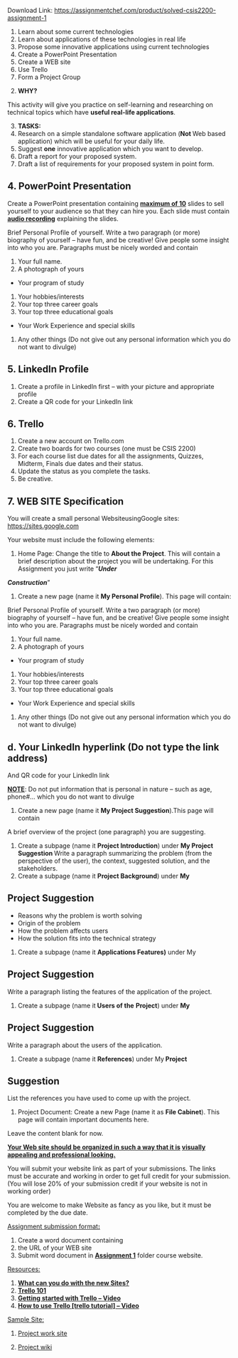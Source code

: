 Download Link: https://assignmentchef.com/product/solved-csis2200-assignment-1
<br>



<ol>

 <li>Learn about some current technologies</li>

 <li>Learn about applications of these technologies in real life</li>

 <li>Propose some innovative applications using current technologies</li>

 <li>Create a PowerPoint Presentation</li>

 <li>Create a WEB site</li>

 <li>Use Trello</li>

 <li>Form a Project Group</li>

</ol>

<ol start="2">

 <li><strong>WHY? </strong></li>

</ol>




This activity will give you practice on self-learning and researching on technical topics which have <strong>useful real-life applications</strong>.

<ol start="3">

 <li><strong>TASKS: </strong></li>

 <li>Research on a simple standalone software application (<strong>Not </strong>Web based application) which will be useful for your daily life.</li>

 <li>Suggest <strong>one</strong> innovative application which you want to develop.</li>

 <li>Draft a report for your proposed system.</li>

 <li>Draft a list of requirements for your proposed system in point form.</li>

</ol>

<h2>4. PowerPoint Presentation</h2>

Create a PowerPoint presentation containing <strong><u>maximum of 10</u></strong> slides to sell yourself to your audience so that they can hire you. Each slide must contain <strong><u>audio recording</u></strong> explaining the slides.

<strong> </strong>

Brief Personal Profile of yourself.  Write a two paragraph (or more) biography of yourself – have fun, and be creative! Give people some insight into who you are. Paragraphs must be nicely worded and contain

<ol>

 <li>Your full name.</li>

 <li>A photograph of yours</li>

</ol>

<ul>

 <li>Your program of study</li>

</ul>

<ol>

 <li>Your hobbies/interests</li>

 <li>Your top three career goals</li>

 <li>Your top three educational goals</li>

</ol>

<ul>

 <li>Your Work Experience and special skills</li>

</ul>

<ol>

 <li>Any other things (Do not give out any personal information which you do not want to divulge)</li>

</ol>

<strong>       </strong>

<h2>5. LinkedIn Profile</h2>

<ol>

 <li>Create a profile in LinkedIn first – with your picture and appropriate profile</li>

 <li>Create a QR code for your LinkedIn link</li>

</ol>

<h2>6. Trello</h2>

<ol>

 <li>Create a new account on Trello.com</li>

 <li>Create two boards for two courses (one must be CSIS 2200)</li>

 <li>For each course list due dates for all the assignments, Quizzes, Midterm, Finals due dates and their status.</li>

 <li>Update the status as you complete the tasks.</li>

 <li>Be creative.</li>

</ol>

<strong> </strong>

<h2>7. WEB SITE Specification</h2>




You will create a small personal WebsiteusingGoogle sites: https://sites.google.com

Your website must include the following elements:

<ol>

 <li>Home Page: Change the title to <strong>About the Project</strong>. This will contain a brief description about the project you will be undertaking. For this Assignment you just write “<strong><em>Under </em></strong></li>

</ol>

<strong><em>Construction</em></strong>”




<ol>

 <li>Create a new page (name it <strong>My Personal Profile</strong>). This page will contain:</li>

</ol>

Brief Personal Profile of yourself.  Write a two paragraph (or more) biography of yourself – have fun, and be creative! Give people some insight into who you are. Paragraphs must be nicely worded and contain

<ol>

 <li>Your full name.</li>

 <li>A photograph of yours</li>

</ol>

<ul>

 <li>Your program of study</li>

</ul>

<ol>

 <li>Your hobbies/interests</li>

 <li>Your top three career goals</li>

 <li>Your top three educational goals</li>

</ol>

<ul>

 <li>Your Work Experience and special skills</li>

</ul>

<ol>

 <li>Any other things (Do not give out any personal information which you do not want to divulge)</li>

</ol>

<h2>d. Your LinkedIn hyperlink (Do not type the link address)</h2>

And QR code for your LinkedIn link







<strong><u>NOTE</u></strong>: Do not put information that is personal in nature – such as age, phone#… which you do not want to divulge

<ol>

 <li>Create a new page (name it <strong>My Project Suggestion</strong>).This page will contain</li>

</ol>

A brief overview of the project (one paragraph) you are suggesting.

<ol>

 <li>Create a subpage (name it <strong>Project Introduction</strong>) under <strong>My Project Suggestion </strong>Write a paragraph summarizing the problem (from the perspective of the user), the context, suggested solution, and the stakeholders.</li>

 <li>Create a subpage (name it <strong>Project Background</strong>) under <strong>My </strong></li>

</ol>

<h2>Project Suggestion</h2>

<ul>

 <li>Reasons why the problem is worth solving</li>

 <li>Origin of the problem</li>

 <li>How the problem affects users</li>

 <li>How the solution fits into the technical strategy</li>

</ul>




<ol>

 <li>Create a subpage (name it <strong>Applications Features)</strong> under My</li>

</ol>

<h2>Project Suggestion</h2>

Write a paragraph listing the features of the application of the project.




<ol>

 <li>Create a subpage (name it<strong> Users of the</strong> <strong>Project</strong>) under <strong>My </strong></li>

</ol>

<h2>Project Suggestion</h2>

Write a paragraph about the users of the application.




<ol>

 <li>Create a subpage (name it <strong>References</strong>) under My<strong> Project </strong></li>

</ol>

<h2>Suggestion</h2>

List the references you have used to come up with the project.




<ol>

 <li>Project Document: Create a new Page (name it as <strong>File Cabinet</strong>). This page will contain important documents here.</li>

</ol>

Leave the content blank for now.




<strong><u>Your Web site should be organized in such a way that it is</u> <u>visually appealing and professional looking.</u></strong>

You will submit your website link as part of your submissions. The links must be accurate and working in order to get full credit for your submission. (You will lose 20% of your submission credit if your website is not in working order)

You are welcome to make Website as fancy as you like, but it must be completed by the due date.

<u>Assignment submission format</u><strong><u>:</u></strong>




<ol>

 <li>Create a word document containing</li>

 <li>the URL of your WEB site</li>

 <li>Submit word document in <strong><u>Assignment 1</u></strong> folder course website.</li>

</ol>




<u>Resources:</u>




<ol>

 <li><a href="https://goo.gl/YM9yiX"><strong>What can you do with the new Sites?</strong></a></li>

 <li><a href="https://trello.com/guide/trello-101"><strong>Trello 101</strong></a></li>

 <li><a href="https://www.youtube.com/watch?v=xky48zyL9iA"><strong>Getting started with Trello </strong></a><a href="https://www.youtube.com/watch?v=xky48zyL9iA"><strong>– </strong></a><a href="https://www.youtube.com/watch?v=xky48zyL9iA"><strong>Video</strong></a></li>

 <li><strong><u>How to use Trello [trello tutorial] – Video</u></strong></li>

</ol>

<strong> </strong>







<u>Sample Site:</u>




<ol>

 <li><a href="https://sites.google.com/site/projecttrackingtemplate/">Project work site</a></li>

</ol>




<ol start="2">

 <li><a href="https://sites.google.com/site/projectwikitemplate_en/">Project wiki</a></li>

</ol>